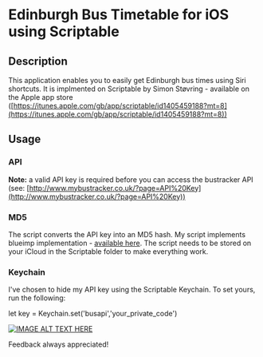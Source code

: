# Edinburgh Bus Timetable for iOS using Scriptable

## Description

This application enables you to easily get Edinburgh bus times using Siri shortcuts.  It is implmented on Scriptable by Simon Støvring - available on the Apple app store ([https://itunes.apple.com/gb/app/scriptable/id1405459188?mt=8](https://itunes.apple.com/gb/app/scriptable/id1405459188?mt=8))

## Usage

### API

**Note:**  a valid API key is required before you can access the bustracker API (see: [http://www.mybustracker.co.uk/?page=API%20Key](http://www.mybustracker.co.uk/?page=API%20Key))

### MD5

The script converts the API key into an MD5 hash.  My script implements blueimp implementation - [available here](https://github.com/blueimp/JavaScript-MD5).  The script needs to be stored on your iCloud in the Scriptable folder to make everything work.

### Keychain

I've chosen to hide my API key using the Scriptable Keychain.  To set yours, run the following:

let key = Keychain.set('busapi','your_private_code')

[![IMAGE ALT TEXT HERE](https://img.youtube.com/vi/SilvolPQ5a4/0.jpg)](https://youtu.be/SilvolPQ5a4)

Feedback always appreciated!
